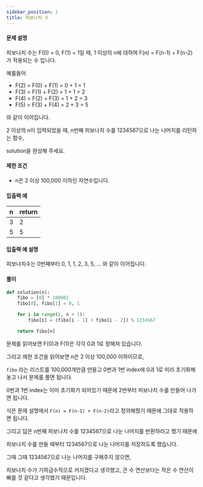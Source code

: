 ```yaml
---
sidebar_position: 1
title: 피보나치 수
---
```


#### 문제 설명

피보나치 수는 F(0) = 0, F(1) = 1일 때, 1 이상의 n에 대하여 F(n) = F(n-1) + F(n-2) 가 적용되는 수 입니다.

예를들어

- F(2) = F(0) + F(1) = 0 + 1 = 1
- F(3) = F(1) + F(2) = 1 + 1 = 2
- F(4) = F(2) + F(3) = 1 + 2 = 3
- F(5) = F(3) + F(4) = 2 + 3 = 5

와 같이 이어집니다.

2 이상의 n이 입력되었을 때, n번째 피보나치 수를 1234567으로 나눈 나머지를 리턴하는 함수,

solution을 완성해 주세요.

#### 제한 조건

- n은 2 이상 100,000 이하인 자연수입니다.

#### 입출력 예

| n   | return |
| :-- | :----- |
| 3   | 2      |
| 5   | 5      |

#### 입출력 예 설명

피보나치수는 0번째부터 0, 1, 1, 2, 3, 5, ... 와 같이 이어집니다.

#### 풀이

```python title='첫 번째 풀이'
def solution(n):
    fibo = [0] * 100001
    fibo[0], fibo[1] = 0, 1

    for i in range(2, n + 1):
        fibo[i] = (fibo[i - 1] + fibo[i - 2]) % 1234567

    return fibo[n]
```

문제를 읽어보면 F(0)과 F(1)은 각각 0과 1로 정해져 있습니다.

그리고 제한 조건을 읽어보면 n은 2 이상 100,000 이하이므로,

`fibo` 라는 리스트를 100,000개만큼 만들고 0번과 1번 index에 0과 1로 미리 초기화해놓고 나서 문제를 풀면 됩니다.

0번과 1번 index는 이미 초기화가 되어있기 때문에 2번부터 피보나치 수를 만들어 나가면 됩니다.

식은 문제 설명에서 `F(n) = F(n-1) + F(n-2)`라고 정의해줬기 때문에 그대로 적용하면 됩니다.

그리고 답은 n번째 피보나치 수를 1234567으로 나눈 나머지를 반환하라고 했기 때문에

피보나치 수를 만들 때부터 1234567으로 나눈 나머지를 저장하도록 했습니다.

그때 그때 1234567으로 나눈 나머지를 구해주지 않으면,

피보나치 수가 기하급수적으로 커지겠다고 생각했고,
큰 수 연산보다는 작은 수 연산이 빠를 것 같다고 생각했기 때문입니다.
